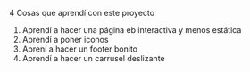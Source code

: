 4 Cosas que aprendí con este proyecto 
1. Aprendí a hacer una página eb interactiva y menos estática
2. Aprendí a poner iconos
3. Aprení a hacer un footer bonito
4. Aprendí a hacer un carrusel deslizante 

